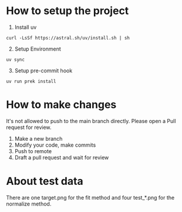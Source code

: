 # How to setup the project

1. Install uv

```shell
curl -LsSf https://astral.sh/uv/install.sh | sh
```

2. Setup Environment

```shell
uv sync
```

3. Setup pre-commit hook

```shell
uv run prek install
```


# How to make changes

It's not allowed to push to the main branch directly.
Please open a Pull request for review.

1. Make a new branch
2. Modify your code, make commits
3. Push to remote
4. Draft a pull request and wait for review


# About test data

There are one target.png for the fit method and four test_*.png for the normalize method.

